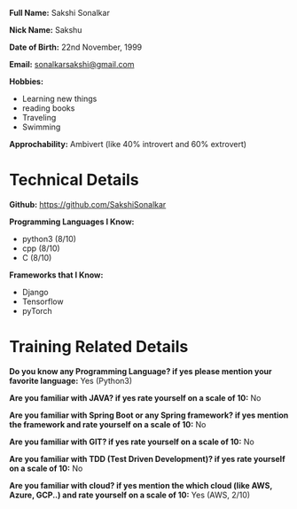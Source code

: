 **Full Name:** Sakshi Sonalkar

**Nick Name:** Sakshu

**Date of Birth:** 22nd November, 1999

**Email:** sonalkarsakshi@gmail.com

**Hobbies:**
- Learning new things
- reading books
- Traveling
- Swimming

**Approchability:** Ambivert (like 40% introvert and 60% extrovert)

# Technical Details
**Github:** https://github.com/SakshiSonalkar

**Programming Languages I Know:**
- python3 (8/10)
- cpp (8/10)
- C (8/10)

**Frameworks that I Know:**
- Django
- Tensorflow
- pyTorch

# Training Related Details
**Do you know any Programming Language? if yes please mention your favorite language:** Yes (Python3)

**Are you familiar with JAVA? if yes rate yourself on a scale of 10:** No

**Are you familiar with Spring Boot or any Spring framework? if yes mention the framework and rate yourself on a scale of 10:** No

**Are you familiar with GIT? if yes rate yourself on a scale of 10:** No

**Are you familiar with TDD (Test Driven Development)? if yes rate yourself on a scale of 10:** No

**Are you familiar with cloud? if yes mention the which cloud (like AWS, Azure, GCP..) and rate yourself on a scale of 10:** Yes (AWS, 2/10)
